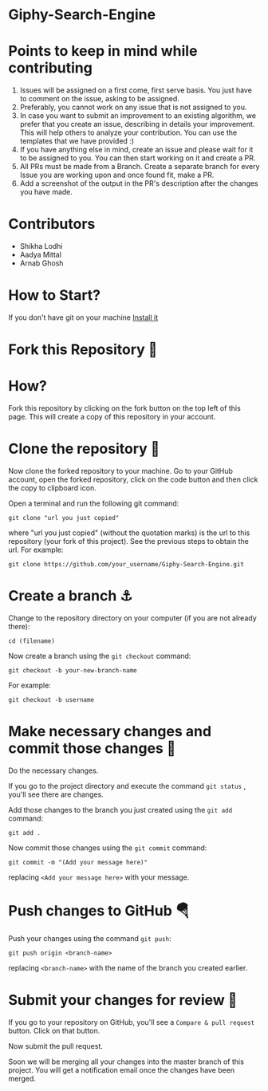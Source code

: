 # Giphy-Search-Engine
# Points to keep in mind while contributing
1. Issues will be assigned on a first come, first serve basis. You just have to comment on the issue, asking to be assigned.
2. Preferably, you cannot work on any issue that is not assigned to you.
3. In case you want to submit an improvement to an existing algorithm, we prefer that you create an issue, describing in details your improvement. This will help others to analyze your contribution. You can use the templates that we have provided :)
4. If you have anything else in mind, create an issue and please wait for it to be assigned to you. You can then start working on it and create a PR.
5. All PRs must be made from a Branch. Create a separate branch for every Issue you are working upon and once found fit, make a PR.
6. Add a screenshot of the output in the PR's description after the changes you have made.

# Contributors
- Shikha Lodhi
- Aadya Mittal
- Arnab Ghosh

# How to Start?
If you don't have git on your machine [Install it](https://docs.github.com/en/get-started/quickstart/set-up-git)

# Fork this Repository 🚀
# How?
Fork this repository by clicking on the fork button on the top left of this page. This will create a copy of this repository in your account.

# Clone the repository 🏁
Now clone the forked repository to your machine. Go to your GitHub account, open the forked repository, click on the code button and then click the copy to clipboard icon.

Open a terminal and run the following git command:
```
git clone "url you just copied"
```
where "url you just copied" (without the quotation marks) is the url to this repository (your fork of this project). See the previous steps to obtain the url.
For example:
```
git clone https://github.com/your_username/Giphy-Search-Engine.git
```

# Create a branch ⚓
Change to the repository directory on your computer (if you are not already there):
```
cd (filename)
```
Now create a branch using the ``` git checkout ``` command:
```
git checkout -b your-new-branch-name
```
For example:
```
git checkout -b username
```

# Make necessary changes and commit those changes 🚏
Do the necessary changes.

If you go to the project directory and execute the command ``` git status ``` , you'll see there are changes.

Add those changes to the branch you just created using the ``` git add ``` command:
```
git add .
```
Now commit those changes using the ``` git commit ``` command:
```
git commit -m "(Add your message here)"
```
replacing ```<Add your message here>``` with your message.

# Push changes to GitHub 🪂
Push your changes using the command ```git push```:
```
git push origin <branch-name>
```
replacing ```<branch-name>``` with the name of the branch you created earlier.

# Submit your changes for review 🚩
If you go to your repository on GitHub, you'll see a ```Compare & pull request``` button. Click on that button.

Now submit the pull request.

Soon we will be merging all your changes into the master branch of this project. You will get a notification email once the changes have been merged.
